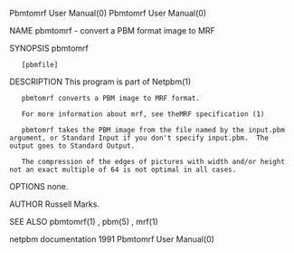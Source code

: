 Pbmtomrf User Manual(0)                                                                                                                                                               Pbmtomrf User Manual(0)



NAME
       pbmtomrf - convert a PBM format image to MRF


SYNOPSIS
       pbmtomrf

       [pbmfile]



DESCRIPTION
       This program is part of Netpbm(1)

       pbmtomrf converts a PBM image to MRF format.

       For more information about mrf, see theMRF specification (1)

       pbmtomrf takes the PBM image from the file named by the input.pbm argument, or Standard Input if you don't specify input.pbm.  The output goes to Standard Output.

       The compression of the edges of pictures with width and/or height not an exact multiple of 64 is not optimal in all cases.


OPTIONS
       none.



AUTHOR
       Russell Marks.


SEE ALSO
       pbmtomrf(1) , pbm(5) , mrf(1)



netpbm documentation                                                                                 1991                                                                             Pbmtomrf User Manual(0)
